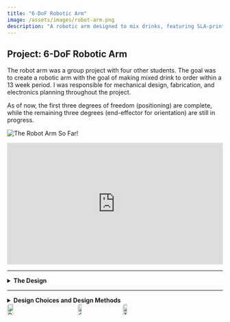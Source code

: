 ```yaml
---
title: "6-DoF Robotic Arm"
image: /assets/images/robot-arm.png
description: "A robotic arm designed to mix drinks, featuring SLA-printed joints and custom gearboxes."
---
```


## Project: 6-DoF Robotic Arm
The robot arm was a group project with four other students. 
The goal was to create a robotic arm with the goal of making mixed drink to order within a 13 week period. 
I was responsible for mechanical design, fabrication, and electronics planning throughout the project.

As of now, the first three degrees of freedom (positioning) are complete, while the remaining three degrees (end-effector for orientation) are still in progress. 

![The Robot Arm So Far!](/assets/images/Robot-Arm.png)

<div style="position:relative;padding-bottom:56.25%;height:0;overflow:hidden;">
  <iframe src="https://www.youtube.com/embed/hY593K-q6cw"
          style="position:absolute;top:0;left:0;width:100%;height:100%;"
          frameborder="0"
          allowfullscreen>
  </iframe>
</div>

---

<details>
  <summary><strong>The Design</strong></summary>

## Design Goals
The following were some goals that were determined before the design phase:
- The robot shall be compatible with ROS2
- The robot should be capable of moving from one end point to the other within one second
- The robot should be capable of holding and moving a 2 pound payload at the end of the arm
- Robot parts shall be manufacturable in house or purchaseable online
- The robot should have a workspace of 6 feet accross
- The robot shall be capable of holding 16oz of liquid and various small objects

## Subsystems

The robot arm is divided into two subsystems:
-The positional: a 3DoF articulated arm
-The orientation subsystem: a quaternion wrist with an integrated vacuum cup gripper (WIP).

The first 3 DoF uses FRC motors since the torque requirement is higher than the hobbyist motors I found online. All the motors and gearboxes are mounted towards the base to keep the arm segments light.

The end effector (quaternion wrist) uses servos for actuation and two vacuum motors to grasp objects like a mixing cup or ice.

</details>

---

<details>
  <summary><strong>Design Choices and Design Methods</strong></summary>

## Electronics
Due to time constraints, many decisions were made quickly, and while effective, some may not have been optimal in hindsight.

We chose to use FRC motors and controllers because they are readily available, include a wide range of compatible components, and deliver substantial torque without the need for industrial-grade hardware.

We also opted for CAN communication to provide better flexibility in integration and control of the motor systems.

Here’s the rough schematic we followed for the electronics layout:

![The Electronics Schematic!](/assets/images/Electronics-Schematic.png)


## Gearbox Sizing
Although the motors are fairly strong, a gearbox was necessary to achieve the desired output torque and protect upstream electronics from overload.

Torque and RPM at peak power were used for sizing, based on the assumption that the motor would operate near this point under load.

The reduction was calculated based on the goal of traveling from endpoint to endpoint in under one second.

A 20% margin was added to the peak rpm then divided by the desired 60 rpm resulting in a 187:1 desired gear reduction. However, the final reduction was reduced to 120:1 to match the shortened arm lengths while maintaining ample torque.

$$
Gear Ratio = \frac{Peak rpm * margin}{Desired rpm} = \frac{9370 * 1.2}{60} = 187.4
$$

This gear ratio was then applied to the motor’s theoretical output torque and compared against the estimated requirement of ~20 Nm to confirm that it would meet performance needs.

$$
Output Torque = Motor Torque * Gear Ratio = 0.3Nm * 187.4 = 56.1Nm
$$

All three joints of the arm uses the same size gearbox since they all have a torque requirement below the max output torque and can perform a 180 degree rotation under a second.

## Part Selection
Many of the components for the robot were selected based on availability, cost and machinability.

The main structural aluminum was sourced from the remnant section at Industrial Metal Supply, where we found an 8-foot piece of 6x2-inch 6061 tubing for $40. In addition to the affordability, rectangular tubing is effective structurally and offers convenient mounting  points for shafts.
The carbon fiber tubes, aluminum round tubing, and bearings were purchased from Amazon, chosen for their convenient sizes and affordability at the time.

<div style="position:relative;padding-bottom:56.25%;height:0;overflow:hidden;">
  <iframe src="https://www.youtube.com/embed/iHVmGTyaGT8"
          style="position:absolute;top:0;left:0;width:100%;height:100%;"
          frameborder="0"
          allowfullscreen>
  </iframe>
</div>



## Gripper Design
We found limited resources on vacuum cup design, so we began by replicating common vacuum cups used in factory automation and iterated from there.

Through several rounds of testing, we found that the optimal design for holding a large cup of liquid was a cup with a large area, no bellows and a thick base to ensure little flexing while holding.

The current design is 3D printed using Flexible 80A resin on a Form 4 printer, though we also experimented with urethane casting during development.

<div style="position:relative;padding-bottom:56.25%;height:0;overflow:hidden;">
  <iframe src="https://www.youtube.com/embed/auz7zTZCZwE"
          style="position:absolute;top:0;left:0;width:100%;height:100%;"
          frameborder="0"
          allowfullscreen>
  </iframe>
</div>




</details>

<div style="display: flex; flex-wrap: wrap; gap: 10px;">
  <a href="/assets/images/robot-arm1.png" target="_blank">
    <img src="/assets/images/robot-arm1.png" alt="Robot arm assembly" style="width: 30%; border-radius: 5px;">
  </a>
  <a href="/assets/images/robot-arm2.png" target="_blank">
    <img src="/assets/images/robot-arm2.png" alt="CAD model" style="width: 30%; border-radius: 5px;">
  </a>
  <a href="/assets/images/robot-arm3.png" target="_blank">
    <img src="/assets/images/robot-arm3.png" alt="Testing phase" style="width: 30%; border-radius: 5px;">
  </a>
</div>
